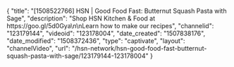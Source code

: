 {
    "title": "[1508522766] HSN | Good Food Fast: Butternut Squash Pasta with Sage",
    "description": "Shop HSN Kitchen & Food at https:\/\/goo.gl\/5d0Gya\n\nLearn how to make our recipes",
    "channelid": "123179144",
    "videoid": "123178004",
    "date_created": "1507838176",
    "date_modified": "1508372436",
    "type": "captivate",
    "layout": "channelVideo",
    "url": "\/hsn-network\/hsn-good-food-fast-butternut-squash-pasta-with-sage\/123179144-123178004"
}